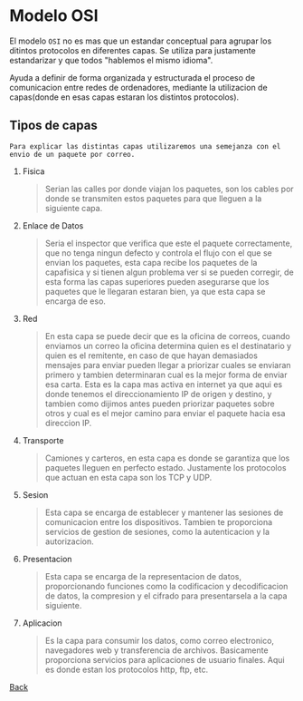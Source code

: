 
# Modelo OSI

El modelo `OSI` no es mas que un estandar conceptual para agrupar los ditintos protocolos en diferentes capas. Se utiliza para justamente estandarizar y que todos "hablemos el mismo idioma".

Ayuda a definir de forma organizada y estructurada el proceso de comunicacion entre redes de ordenadores, mediante la utilizacion de capas(donde en esas capas estaran los distintos protocolos).

## Tipos de capas
	
	Para explicar las distintas capas utilizaremos una semejanza con el envio de un paquete por correo.


1. Fisica
	> Serian las calles por donde viajan los paquetes, son los cables por donde se transmiten estos paquetes para que lleguen a la siguiente capa.

1. Enlace de Datos
	> Seria el inspector que verifica que este el paquete correctamente, que no tenga ningun defecto y controla el flujo con el que se envian los paquetes, esta capa recibe los paquetes de la capafisica y si tienen algun problema ver si se pueden corregir, de esta forma las capas superiores pueden asegurarse que los paquetes que le llegaran estaran bien, ya que esta capa se encarga de eso.

1. Red
	> En esta capa se puede decir que es la oficina de correos, cuando enviamos un correo la oficina determina quien es el destinatario y quien es el remitente, en caso de que hayan demasiados mensajes para enviar pueden llegar a priorizar cuales se enviaran primero y tambien determinaran cual es la mejor forma de enviar esa carta. Esta es la capa mas activa en internet ya que aqui es donde tenemos el direccionamiento IP de origen y destino, y tambien como dijimos antes pueden priorizar paquetes sobre otros y cual es el mejor camino para enviar el paquete hacia esa direccion IP.

1. Transporte
	> Camiones y carteros, en esta capa es donde se garantiza que los paquetes lleguen en perfecto estado.
	Justamente los protocolos que actuan en esta capa son los TCP y UDP.

1. Sesion
	> Esta capa se encarga de establecer y mantener las sesiones de comunicacion entre los dispositivos. Tambien te proporciona servicios de gestion de sesiones, como la autenticacion y la autorizacion.

1. Presentacion
	> Esta capa se encarga de la representacion de datos, proporcionando funciones como la codificacion y decodificacion de datos, la compresion y el cifrado para presentarsela a la capa siguiente.

1. Aplicacion
	> Es la capa para consumir los datos, como correo electronico, navegadores web y transferencia de archivos. Basicamente proporciona servicios para aplicaciones de usuario finales. Aqui es donde estan los protocolos http, ftp, etc.


[Back](../introduccionHacking.md)